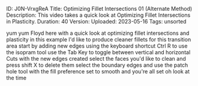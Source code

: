 ID: J0N-VrxgReA
Title: Optimizing Fillet Intersections 01 (Alternate Method)
Description: This video takes a quick look at Optimizing Fillet Intersections in Plasticity.
Duration: 40
Version: 
Uploaded: 2023-05-16
Tags: unsorted

yum yum
Floyd here with a quick look at
optimizing fillet intersections and
plasticity in this example I'd like to
produce cleaner fillets for this
transition area start by adding new
edges using the keyboard shortcut Ctrl R
to use the isopram tool
use the Tab Key to toggle between
vertical and horizontal Cuts with the
new edges created select the faces you'd
like to clean
and press shift X to delete them select
the boundary edges and use the patch
hole tool with the fill preference set
to smooth and you're all set oh look at
the time
